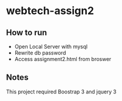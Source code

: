 # webtech-assign2

## How to run
- Open Local Server with mysql
- Rewrite db password
- Access assignment2.html from broswer

## Notes
This project required Boostrap 3 and jquery 3
